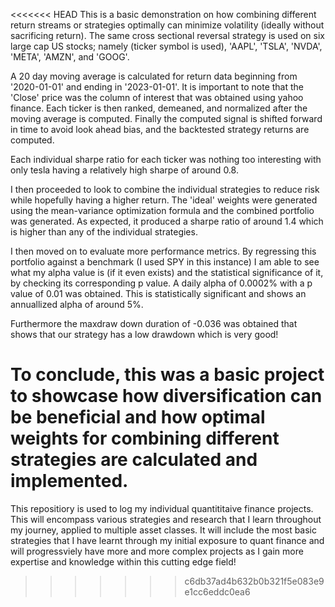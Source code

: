 <<<<<<< HEAD
This is a basic demonstration on how combining different return streams or strategies optimally can minimize volatility (ideally without sacrificing return). The same cross sectional reversal strategy is used on six large cap US stocks; namely (ticker symbol is used), 'AAPL', 'TSLA', 'NVDA', 'META', 'AMZN', and 'GOOG'. 

A 20 day moving average is calculated for return data beginning from '2020-01-01' and ending in '2023-01-01'. It is important to note that the 'Close' price was the column of interest that was obtained using yahoo finance. Each ticker is then ranked, demeaned, and normalized after the moving average is computed. Finally the computed signal is shifted forward in time to avoid look ahead bias, and the backtested strategy returns are computed. 

Each individual sharpe ratio for each ticker was nothing too interesting with only tesla having a relatively high sharpe of around 0.8.

I then proceeded to look to combine the individual strategies to reduce risk while hopefully having a higher return. The 'ideal' weights were generated using the mean-variance optimization formula and the combined portfolio was generated. As expected, it produced a sharpe ratio of around 1.4 which is higher than any of the individual strategies.

I then moved on to evaluate more performance metrics. By regressing this portfolio against a benchmark (I used SPY in this instance) I am able to see what my alpha value is (if it even exists) and the statistical significance of it, by checking its corresponding p value. A daily alpha of 0.0002% with a p value of 0.01 was obtained. This is statistically significant and shows an annuallized alpha of around 5%. 

Furthermore the maxdraw down duration of -0.036 was obtained that shows that our strategy has a low drawdown which is very good!

To conclude, this was a basic project to showcase how diversification can be beneficial and how optimal weights for combining different strategies are calculated and implemented.
=======
This repositiory is used to log my individual quantititaive finance projects. This will encompass various strategies and research that I learn throughout my journey, applied to multiple 
asset classes. It will include the most basic strategies that I have learnt through my initial exposure to quant finance and will progressviely have more and more complex projects as I 
gain more expertise and knowledge within this cutting edge field!
>>>>>>> c6db37ad4b632b0b321f5e083e9e1cc6eddc0ea6
